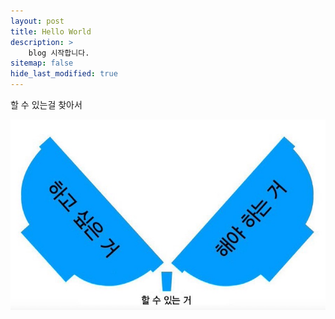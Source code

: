 ```yaml
---
layout: post
title: Hello World
description: >
    blog 시작합니다.
sitemap: false
hide_last_modified: true
---
```

할 수 있는걸 찾아서 

![할 수 있는걸 찾아서](/assets/img/blog/IMG_1815.JPG)

